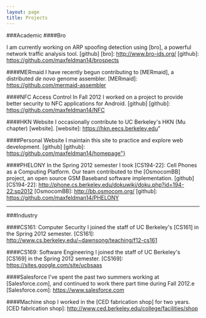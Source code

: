 ```yaml
---
layout: page
title: Projects
---
```

###Academic
####Bro

I am currently working on ARP spoofing detection using [bro], a powerful network traffic analysis tool.
[github]
[bro]: http://www.bro-ids.org/
[github]: https://github.com/maxfeldman14/brospects

####MERmaid
I have recently begun contributing to [MERmaid], a distributed *de novo* genome assembler.
[MERmaid]: https://github.com/mermaid-assembler

####NFC Access Control
In Fall 2012 I worked on a project to provide better security to NFC applications for Android.
[github]
[github]: https://github.com/maxfeldman14/NFC

####HKN Website
I occasionally contribute to UC Berkeley's HKN (Mu chapter) [website].
[website]: https://hkn.eecs.berkeley.edu"

####Personal Website
I maintain this site to practice and explore web development.
[github]
[github]: https://github.com/maxfeldman14/homepage"}

####PHELONY
In the Spring 2012 semester I took [CS194-22]: Cell Phones as a Computing Platform. Our team contributed to the [OsmocomBB] project, an open source GSM Baseband software implementation.
[github]
[CS194-22]: http://phone.cs.berkeley.edu/dokuwiki/doku.php?id=194-22:sp2012
[OsmocomBB]: http://bb.osmocom.org/
[github]: https://github.com/maxfeldman14/PHELONY

----------------------------------------
###Industry

####CS161: Computer Security
I joined the staff of UC Berkeley's [CS161] in the Spring 2012 semester.
[CS161]: http://www.cs.berkeley.edu/~dawnsong/teaching/f12-cs161

####CS169: Software Engineering
I joined the staff of UC Berkeley's [CS169]  in the Spring 2012 semester.
[CS169]: https://sites.google.com/site/ucbsaas

####Salesforce
I've spent the past two summers working at [Salesforce.com], and continued to work there part time during Fall 2012.e
[Salesforce.com]: https://www.salesforce.com

####Machine shop
I worked in the [CED fabrication shop] for two years.
[CED fabrication shop]: http://www.ced.berkeley.edu/college/facilities/shop
